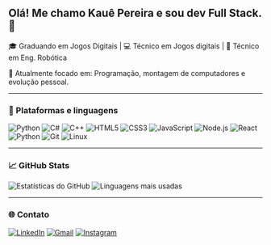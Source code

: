 ## Olá! Me chamo Kauê Pereira e sou dev Full Stack. 👾

🎓 Graduando em Jogos Digitais | 💻 Técnico em Jogos digitais | 🤖 Técnico em Eng. Robótica  

🎯 Atualmente focado em: Programação, montagem de computadores e evolução pessoal.

---

### 🚀 Plataformas e linguagens
![Python](https://img.shields.io/badge/-Python-3776AB?style=flat&logo=python&logoColor=white)
![C#](https://img.shields.io/badge/-CSharp-239120?style=flat&logo=c-sharp&logoColor=white)
![C++](https://img.shields.io/badge/-C++-00599C?style=flat&logo=cplusplus&logoColor=white)
![HTML5](https://img.shields.io/badge/-HTML5-E34F26?style=flat&logo=html5&logoColor=white)
![CSS3](https://img.shields.io/badge/-CSS3-1572B6?style=flat&logo=css3&logoColor=white)
![JavaScript](https://img.shields.io/badge/-JavaScript-F7DF1E?style=flat&logo=javascript&logoColor=black)
![Node.js](https://img.shields.io/badge/-Node.js-339933?style=flat&logo=node.js&logoColor=white)
![React](https://img.shields.io/badge/-React-61DAFB?style=flat&logo=react&logoColor=black)
![Python](https://img.shields.io/badge/-Python-3776AB?style=flat&logo=python&logoColor=white)
![Git](https://img.shields.io/badge/-Git-F05032?style=flat&logo=git&logoColor=white)
![Linux](https://img.shields.io/badge/-Linux-FCC624?style=flat&logo=linux&logoColor=black)

---

### 📈 GitHub Stats

![Estatísticas do GitHub](https://github-readme-stats.vercel.app/api?username=uskawe&show_icons=true&theme=dracula)
![Linguagens mais usadas](https://github-readme-stats.vercel.app/api/top-langs/?username=uskawe&layout=compact&theme=dracula)

---

### 🌐 Contato


[![LinkedIn](https://img.shields.io/badge/-LinkedIn-0077B5?style=flat&logo=linkedin&logoColor=white)](https://www.linkedin.com/in/kauê-pereira-1b5673276/)
[![Gmail](https://img.shields.io/badge/-Gmail-D14836?style=flat&logo=gmail&logoColor=white)](mailto:kaue.pereira.silva77@gmail.com)
[![Instagram](https://img.shields.io/badge/-Instagram-E4405F?style=flat&logo=instagram&logoColor=white)](https://instagram.com/wtfkawe)  